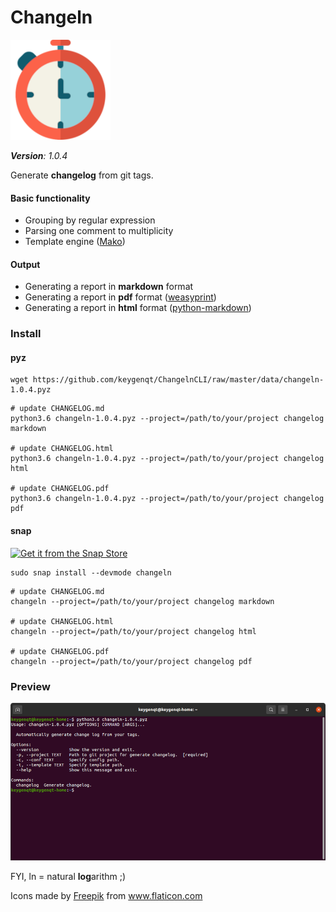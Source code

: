Changeln
===================

![picture](data/chronometer-160.png)

***Version**: 1.0.4*

Generate **changelog** from git tags.

#### Basic functionality
* Grouping by regular expression
* Parsing one comment to multiplicity
* Template engine ([Mako](https://www.makotemplates.org/))
  
#### Output
* Generating a report in **markdown** format 
* Generating a report in **pdf** format ([weasyprint](https://weasyprint.readthedocs.io/en/stable/index.html))
* Generating a report in **html** format ([python-markdown](https://python-markdown.github.io/))


### Install

#### pyz

```shell
wget https://github.com/keygenqt/ChangelnCLI/raw/master/data/changeln-1.0.4.pyz
```
```shell
# update CHANGELOG.md
python3.6 changeln-1.0.4.pyz --project=/path/to/your/project changelog markdown

# update CHANGELOG.html
python3.6 changeln-1.0.4.pyz --project=/path/to/your/project changelog html

# update CHANGELOG.pdf
python3.6 changeln-1.0.4.pyz --project=/path/to/your/project changelog pdf
```

#### snap

[![Get it from the Snap Store](https://snapcraft.io/static/images/badges/en/snap-store-black.svg)](https://snapcraft.io/changeln)

```shell
sudo snap install --devmode changeln
```

```shell
# update CHANGELOG.md
changeln --project=/path/to/your/project changelog markdown

# update CHANGELOG.html
changeln --project=/path/to/your/project changelog html

# update CHANGELOG.pdf
changeln --project=/path/to/your/project changelog pdf
```

### Preview

![picture](data/preview.png)

FYI, ln	= natural **log**arithm ;)

<div>Icons made by <a href="https://www.freepik.com" title="Freepik">Freepik</a> from <a href="https://www.flaticon.com/" title="Flaticon">www.flaticon.com</a></div>
